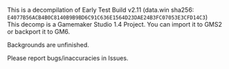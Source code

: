 This is a decompilation of Early Test Build v2.11 (data.win sha256: `E4077B56ACB4B0C8140B9B9BD6C91C636E1564D23DAE24B3FC07053E3CFD14C3`)
<br>
This decomp is a Gamemaker Studio 1.4 Project. You can import it to GMS2 or backport it to GM6.

Backgrounds are unfinished.

Please report bugs/inaccuracies in Issues.
